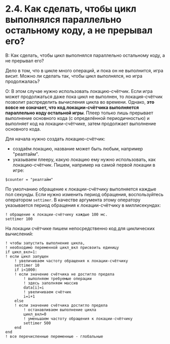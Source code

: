# 2.4. Как сделать, чтобы цикл выполнялся параллельно остальному коду, а не прерывал его?
<!-- [:faq_02_04] -->

В: Как сделать, чтобы цикл выполнялся параллельно остальному коду, а не прерывал его?

Дело в том, что в цикле много операций, и пока он не выполнится, игра висит. Можно ли сделать так, чтобы цикл выполнялся, но игра продолжалась?

О:
В этом случае нужно использовать локацию-счётчик. Если игра может продолжаться даже пока цикл не выполнен, то локация-счётчик позволит распределить вычисления цикла во времени. Однако, **это вовсе не означает, что код локации-счётчика выполняется параллельно коду остальной игры**. Плеер только лишь прерывает выполнение основного кода (с определённой периодичностью) и выполняет код на локации-счётчике, затем продолжает выполнение основного кода.

Для начала нужно создать локацию-счётчик:
* создаём локацию, название может быть любым, например "реалтайм".
* указываем плееру, какую локацию ему нужно использовать, как локацию-счётчик. Пишем, например на самой первой локации в игре:

```qsp
$counter = "реалтайм"
```

По умолчанию обращение к локации-счётчику выполняется каждые пол секунды. Если нужно изменить период обращения, воспользуйтесь оператором `settimer`. В качестве аргумента этому оператору указывается период обращения к локации-счётчику в миллисекундах:
```qsp
! обращение к локации-счётчику каждые 100 мс.
settimer 100
```
На локации счётчике пишем непосредственно код для циклических вычислений:
```qsp		
! чтобы запустить выполнение цикла,
! необходимо переменной цикл_вкл присвоить единицу
if цикл_вкл=1:
! если цикл запущен
	! увеличиваем частоту обращения к локации-счётчику
	settimer 10
	if i<1000:
	! если значение счётчика не достигло предела
		! выполняем требуемые операции
		! здесь заполняем массив
		data[i]=i
		! увеличиваем счётчик
		i=i+1
	else
	! если значение счётчика достигло предела
		! останавливаем выполнение цикла
		цикл_вкл=0
		! уменьшаем частоту обращения к локации-счётчику
		settimer 500
	end
end
! все перечисленные переменные - глобальные
```
